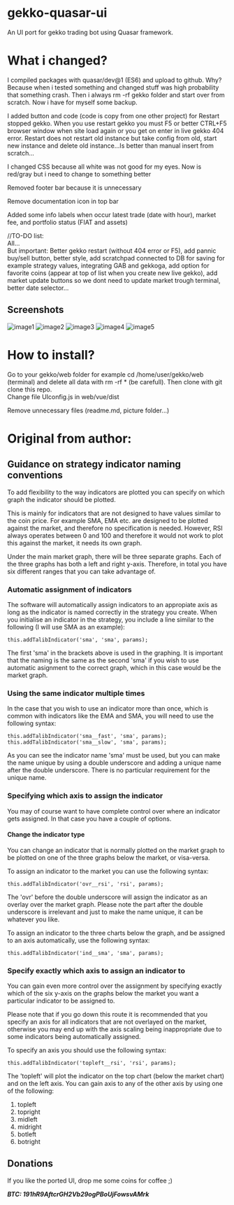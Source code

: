 # gekko-quasar-ui  
  
An UI port for gekko trading bot using Quasar framework.  
  
# What i changed?  
  
I compiled packages with quasar/dev@1 (ES6) and upload to github. Why? Because when i tested something and changed stuff was high probability that something crash. Then i always rm -rf gekko folder and start over from scratch. Now i have for myself some backup.  
  
I added button and code (code is copy from one other project) for Restart stopped gekko. When you use restart gekko you must F5 or better CTRL+F5 browser window when site load again or you get on enter in live gekko 404 error. Restart does not restart old instance but take config from old, start new instance and delete old instance...Is better than manual insert from scratch...   
  
I changed CSS because all white was not good for my eyes. Now is red/gray but i need to change to something better  
  
Removed footer bar because it is unnecessary  
  
Remove documentation icon in top bar  
  
Added some info labels when occur latest trade (date with hour), market fee, and portfolio status (FIAT and assets)  


//TO-DO list:  
All...  
But important: Better gekko restart (without 404 error or F5), add pannic buy/sell button, better style, add scratchpad connected to DB for saving for example strategy values, integrating GAB and gekkoga, add option for favorite coins (appear at top of list when you create new live gekko), add market update buttons so we dont need to update market trough terminal, better date selector...   
  
## Screenshots  
  
![image1](img/img5.png?raw=true "Screenshot 1")
![image2](img/img1.png?raw=true "Screenshot 2")
![image3](img/img2.png?raw=true "Screenshot 3")
![image4](img/img3.png?raw=true "Screenshot 4")
![image5](img/img4.png?raw=true "Screenshot 5")
  
# How to install?
Go to your gekko/web folder for example cd /home/user/gekko/web (terminal) and delete all data with rm -rf * (be carefull). Then clone with git clone this repo.  
Change file UIconfig.js in web/vue/dist  

Remove unnecessary files (readme.md, picture folder...)  
  
# Original from author:

## Guidance on strategy indicator naming conventions

To add flexibility to the way indicators are plotted you can specify on which graph the indicator should be plotted.

This is mainly for indicators that are not designed to have values similar to the coin price. For example SMA, EMA etc. are designed to be plotted against the market, and therefore no specification is needed. However, RSI always operates between 0 and 100 and therefore it would not work to plot this against the market, it needs its own graph.

Under the main market graph, there will be three separate graphs. Each of the three graphs has both a left and right y-axis. Therefore, in total you have six different ranges that you can take advantage of.

### Automatic assignment of indicators

The software will automatically assign indicators to an appropiate axis as long as the indicator is named correctly in the strategy you create. When you initialise an indicator in the strategy, you include a line similar to the following (I will use SMA as an example):

    this.addTalibIndicator('sma', 'sma', params);

The first 'sma'  in the brackets above is used in the graphing. It is important that the naming is the same as the second 'sma' if you wish to use automatic asignment to the correct graph, which in this case would be the market graph.

### Using the same indicator multiple times

In the case that you wish to use an indicator more than once, which is common with indicators like the EMA and SMA, you will need to use the following syntax:

    this.addTalibIndicator('sma__fast', 'sma', params);
    this.addTalibIndicator('sma__slow', 'sma', params);

As you can see the indicator name 'sma' must be used, but you can make the name unique by using a double underscore and adding a unique name after the double underscore. There is no particular requirement for the unique name.

### Specifying which axis to assign the indicator

You may of course want to have complete control over where an indicator gets assigned. In that case you have a couple of options.

#### Change the indicator type

You can change an indicator that is normally plotted on the market graph to be plotted on one of the three graphs below the market, or visa-versa.

To assign an indicator to the market you can use the following syntax:

    this.addTalibIndicator('ovr__rsi', 'rsi', params);

The 'ovr' before the double underscore will assign the indicator as an overlay over the market graph. Please note the part after the double underscore is irrelevant and just to make the name unique, it can be whatever you like.

To assign an indicator to the three charts below the graph, and be assigned to an axis automatically, use the following syntax:

    this.addTalibIndicator('ind__sma', 'sma', params);

### Specify exactly which axis to assign an indicator to

You can gain even more control over the assignment by specifying exactly which of the six y-axis on the graphs below the market you want a particular indicator to be assigned to.

Please note that if you go down this route it is recommended that you specify an axis for all indicators that are not overlayed on the market, otherwise you may end up with the axis scaling being inappropriate due to some indicators being automatically assigned.

To specify an axis you should use the following syntax:

    this.addTalibIndicator('topleft__rsi', 'rsi', params);

The 'topleft' will plot the indicator on the top chart (below the market chart) and on the left axis. You can gain axis to any of the other axis by using one of the following:

1. topleft
2. topright
3. midleft
4. midright
5. botleft
6. botright

## Donations

If you like the ported UI, drop me some coins for coffee ;)

***BTC: 191hR9AftcrGH2Vb29ogPBoUjFowsvAMrk***
